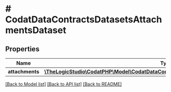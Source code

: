 # # CodatDataContractsDatasetsAttachmentsDataset

## Properties

Name | Type | Description | Notes
------------ | ------------- | ------------- | -------------
**attachments** | [**\TheLogicStudio\CodatPHP\Model\CodatDataContractsDatasetsAttachmentsDatasetAttachment[]**](CodatDataContractsDatasetsAttachmentsDatasetAttachment.md) |  | [optional]

[[Back to Model list]](../../README.md#models) [[Back to API list]](../../README.md#endpoints) [[Back to README]](../../README.md)
